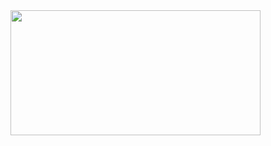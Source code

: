 <img src="https://github.com/engtecmat/engtecmat/assets/19667818/5fbc2e04-f3e6-4438-9483-29568c981935" width="400" height="200">
